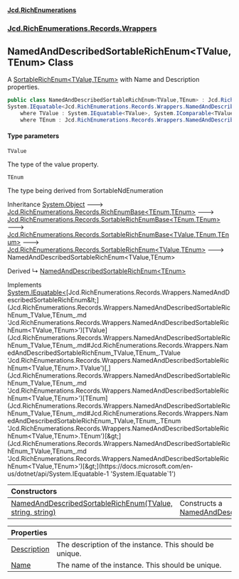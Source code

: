 #### [Jcd.RichEnumerations](index.md 'index')

### [Jcd.RichEnumerations.Records.Wrappers](Jcd.RichEnumerations.Records.Wrappers.md 'Jcd.RichEnumerations.Records.Wrappers')

## NamedAndDescribedSortableRichEnum<TValue,TEnum> Class

A [SortableRichEnum&lt;TValue,TEnum&gt;](Jcd.RichEnumerations.Records.SortableRichEnum_TValue,TEnum_.md 'Jcd.RichEnumerations.Records.SortableRichEnum<TValue,TEnum>')  with Name and Description properties.

```csharp
public class NamedAndDescribedSortableRichEnum<TValue,TEnum> : Jcd.RichEnumerations.Records.SortableRichEnum<TValue, TEnum>,
System.IEquatable<Jcd.RichEnumerations.Records.Wrappers.NamedAndDescribedSortableRichEnum<TValue, TEnum>>
    where TValue : System.IEquatable<TValue>, System.IComparable<TValue>
    where TEnum : Jcd.RichEnumerations.Records.Wrappers.NamedAndDescribedSortableRichEnum<TValue, TEnum>, System.IComparable<TEnum>, Jcd.RichEnumerations.Records.ISortableRichEnumValueProvider<TValue>
```

#### Type parameters

<a name='Jcd.RichEnumerations.Records.Wrappers.NamedAndDescribedSortableRichEnum_TValue,TEnum_.TValue'></a>

`TValue`

The type of the value property.

<a name='Jcd.RichEnumerations.Records.Wrappers.NamedAndDescribedSortableRichEnum_TValue,TEnum_.TEnum'></a>

`TEnum`

The type being derived from SortableNdEnumeration

Inheritance [System.Object](https://docs.microsoft.com/en-us/dotnet/api/System.Object 'System.Object') &#129106; [Jcd.RichEnumerations.Records.RichEnumBase&lt;](Jcd.RichEnumerations.Records.RichEnumBase_TEnumeration,TEnumeratedItem_.md 'Jcd.RichEnumerations.Records.RichEnumBase<TEnumeration,TEnumeratedItem>')[TEnum](Jcd.RichEnumerations.Records.Wrappers.NamedAndDescribedSortableRichEnum_TValue,TEnum_.md#Jcd.RichEnumerations.Records.Wrappers.NamedAndDescribedSortableRichEnum_TValue,TEnum_.TEnum 'Jcd.RichEnumerations.Records.Wrappers.NamedAndDescribedSortableRichEnum<TValue,TEnum>.TEnum')[,](Jcd.RichEnumerations.Records.RichEnumBase_TEnumeration,TEnumeratedItem_.md 'Jcd.RichEnumerations.Records.RichEnumBase<TEnumeration,TEnumeratedItem>')[TEnum](Jcd.RichEnumerations.Records.Wrappers.NamedAndDescribedSortableRichEnum_TValue,TEnum_.md#Jcd.RichEnumerations.Records.Wrappers.NamedAndDescribedSortableRichEnum_TValue,TEnum_.TEnum 'Jcd.RichEnumerations.Records.Wrappers.NamedAndDescribedSortableRichEnum<TValue,TEnum>.TEnum')[&gt;](Jcd.RichEnumerations.Records.RichEnumBase_TEnumeration,TEnumeratedItem_.md 'Jcd.RichEnumerations.Records.RichEnumBase<TEnumeration,TEnumeratedItem>') &#129106; [Jcd.RichEnumerations.Records.SortableRichEnumBase&lt;](Jcd.RichEnumerations.Records.SortableRichEnumBase_TEnumeration,TEnumeratedItem_.md 'Jcd.RichEnumerations.Records.SortableRichEnumBase<TEnumeration,TEnumeratedItem>')[TEnum](Jcd.RichEnumerations.Records.Wrappers.NamedAndDescribedSortableRichEnum_TValue,TEnum_.md#Jcd.RichEnumerations.Records.Wrappers.NamedAndDescribedSortableRichEnum_TValue,TEnum_.TEnum 'Jcd.RichEnumerations.Records.Wrappers.NamedAndDescribedSortableRichEnum<TValue,TEnum>.TEnum')[,](Jcd.RichEnumerations.Records.SortableRichEnumBase_TEnumeration,TEnumeratedItem_.md 'Jcd.RichEnumerations.Records.SortableRichEnumBase<TEnumeration,TEnumeratedItem>')[TEnum](Jcd.RichEnumerations.Records.Wrappers.NamedAndDescribedSortableRichEnum_TValue,TEnum_.md#Jcd.RichEnumerations.Records.Wrappers.NamedAndDescribedSortableRichEnum_TValue,TEnum_.TEnum 'Jcd.RichEnumerations.Records.Wrappers.NamedAndDescribedSortableRichEnum<TValue,TEnum>.TEnum')[&gt;](Jcd.RichEnumerations.Records.SortableRichEnumBase_TEnumeration,TEnumeratedItem_.md 'Jcd.RichEnumerations.Records.SortableRichEnumBase<TEnumeration,TEnumeratedItem>') &#129106; [Jcd.RichEnumerations.Records.SortableRichEnumBase&lt;](Jcd.RichEnumerations.Records.SortableRichEnumBase_TValue,TEnumeration,TEnumeratedItem_.md 'Jcd.RichEnumerations.Records.SortableRichEnumBase<TValue,TEnumeration,TEnumeratedItem>')[TValue](Jcd.RichEnumerations.Records.Wrappers.NamedAndDescribedSortableRichEnum_TValue,TEnum_.md#Jcd.RichEnumerations.Records.Wrappers.NamedAndDescribedSortableRichEnum_TValue,TEnum_.TValue 'Jcd.RichEnumerations.Records.Wrappers.NamedAndDescribedSortableRichEnum<TValue,TEnum>.TValue')[,](Jcd.RichEnumerations.Records.SortableRichEnumBase_TValue,TEnumeration,TEnumeratedItem_.md 'Jcd.RichEnumerations.Records.SortableRichEnumBase<TValue,TEnumeration,TEnumeratedItem>')[TEnum](Jcd.RichEnumerations.Records.Wrappers.NamedAndDescribedSortableRichEnum_TValue,TEnum_.md#Jcd.RichEnumerations.Records.Wrappers.NamedAndDescribedSortableRichEnum_TValue,TEnum_.TEnum 'Jcd.RichEnumerations.Records.Wrappers.NamedAndDescribedSortableRichEnum<TValue,TEnum>.TEnum')[,](Jcd.RichEnumerations.Records.SortableRichEnumBase_TValue,TEnumeration,TEnumeratedItem_.md 'Jcd.RichEnumerations.Records.SortableRichEnumBase<TValue,TEnumeration,TEnumeratedItem>')[TEnum](Jcd.RichEnumerations.Records.Wrappers.NamedAndDescribedSortableRichEnum_TValue,TEnum_.md#Jcd.RichEnumerations.Records.Wrappers.NamedAndDescribedSortableRichEnum_TValue,TEnum_.TEnum 'Jcd.RichEnumerations.Records.Wrappers.NamedAndDescribedSortableRichEnum<TValue,TEnum>.TEnum')[&gt;](Jcd.RichEnumerations.Records.SortableRichEnumBase_TValue,TEnumeration,TEnumeratedItem_.md 'Jcd.RichEnumerations.Records.SortableRichEnumBase<TValue,TEnumeration,TEnumeratedItem>') &#129106; [Jcd.RichEnumerations.Records.SortableRichEnum&lt;](Jcd.RichEnumerations.Records.SortableRichEnum_TValue,TEnum_.md 'Jcd.RichEnumerations.Records.SortableRichEnum<TValue,TEnum>')[TValue](Jcd.RichEnumerations.Records.Wrappers.NamedAndDescribedSortableRichEnum_TValue,TEnum_.md#Jcd.RichEnumerations.Records.Wrappers.NamedAndDescribedSortableRichEnum_TValue,TEnum_.TValue 'Jcd.RichEnumerations.Records.Wrappers.NamedAndDescribedSortableRichEnum<TValue,TEnum>.TValue')[,](Jcd.RichEnumerations.Records.SortableRichEnum_TValue,TEnum_.md 'Jcd.RichEnumerations.Records.SortableRichEnum<TValue,TEnum>')[TEnum](Jcd.RichEnumerations.Records.Wrappers.NamedAndDescribedSortableRichEnum_TValue,TEnum_.md#Jcd.RichEnumerations.Records.Wrappers.NamedAndDescribedSortableRichEnum_TValue,TEnum_.TEnum 'Jcd.RichEnumerations.Records.Wrappers.NamedAndDescribedSortableRichEnum<TValue,TEnum>.TEnum')[&gt;](Jcd.RichEnumerations.Records.SortableRichEnum_TValue,TEnum_.md 'Jcd.RichEnumerations.Records.SortableRichEnum<TValue,TEnum>') &#129106; NamedAndDescribedSortableRichEnum<TValue,TEnum>

Derived
&#8627; [NamedAndDescribedSortableRichEnum&lt;TEnum&gt;](Jcd.RichEnumerations.Records.Wrappers.NamedAndDescribedSortableRichEnum_TEnum_.md 'Jcd.RichEnumerations.Records.Wrappers.NamedAndDescribedSortableRichEnum<TEnum>')

Implements [System.IEquatable&lt;](https://docs.microsoft.com/en-us/dotnet/api/System.IEquatable-1 'System.IEquatable`1')[Jcd.RichEnumerations.Records.Wrappers.NamedAndDescribedSortableRichEnum&lt;](Jcd.RichEnumerations.Records.Wrappers.NamedAndDescribedSortableRichEnum_TValue,TEnum_.md 'Jcd.RichEnumerations.Records.Wrappers.NamedAndDescribedSortableRichEnum<TValue,TEnum>')[TValue](Jcd.RichEnumerations.Records.Wrappers.NamedAndDescribedSortableRichEnum_TValue,TEnum_.md#Jcd.RichEnumerations.Records.Wrappers.NamedAndDescribedSortableRichEnum_TValue,TEnum_.TValue 'Jcd.RichEnumerations.Records.Wrappers.NamedAndDescribedSortableRichEnum<TValue,TEnum>.TValue')[,](Jcd.RichEnumerations.Records.Wrappers.NamedAndDescribedSortableRichEnum_TValue,TEnum_.md 'Jcd.RichEnumerations.Records.Wrappers.NamedAndDescribedSortableRichEnum<TValue,TEnum>')[TEnum](Jcd.RichEnumerations.Records.Wrappers.NamedAndDescribedSortableRichEnum_TValue,TEnum_.md#Jcd.RichEnumerations.Records.Wrappers.NamedAndDescribedSortableRichEnum_TValue,TEnum_.TEnum 'Jcd.RichEnumerations.Records.Wrappers.NamedAndDescribedSortableRichEnum<TValue,TEnum>.TEnum')[&gt;](Jcd.RichEnumerations.Records.Wrappers.NamedAndDescribedSortableRichEnum_TValue,TEnum_.md 'Jcd.RichEnumerations.Records.Wrappers.NamedAndDescribedSortableRichEnum<TValue,TEnum>')[&gt;](https://docs.microsoft.com/en-us/dotnet/api/System.IEquatable-1 'System.IEquatable`1')

| Constructors                                                                                                                                                                                                                                                                                                                                                    |                                                                                                                                                                                                                                                        |
|:----------------------------------------------------------------------------------------------------------------------------------------------------------------------------------------------------------------------------------------------------------------------------------------------------------------------------------------------------------------|:-------------------------------------------------------------------------------------------------------------------------------------------------------------------------------------------------------------------------------------------------------|
| [NamedAndDescribedSortableRichEnum(TValue, string, string)](Jcd.RichEnumerations.Records.Wrappers.NamedAndDescribedSortableRichEnum_TValue,TEnum_.NamedAndDescribedSortableRichEnum(TValue,string,string).md 'Jcd.RichEnumerations.Records.Wrappers.NamedAndDescribedSortableRichEnum<TValue,TEnum>.NamedAndDescribedSortableRichEnum(TValue, string, string)') | Constructs a [NamedAndDescribedSortableRichEnum&lt;TValue,TEnum&gt;](Jcd.RichEnumerations.Records.Wrappers.NamedAndDescribedSortableRichEnum_TValue,TEnum_.md 'Jcd.RichEnumerations.Records.Wrappers.NamedAndDescribedSortableRichEnum<TValue,TEnum>') |

| Properties                                                                                                                                                                                                              |                                                         |
|:------------------------------------------------------------------------------------------------------------------------------------------------------------------------------------------------------------------------|:--------------------------------------------------------|
| [Description](Jcd.RichEnumerations.Records.Wrappers.NamedAndDescribedSortableRichEnum_TValue,TEnum_.Description.md 'Jcd.RichEnumerations.Records.Wrappers.NamedAndDescribedSortableRichEnum<TValue,TEnum>.Description') | The description of the instance. This should be unique. |
| [Name](Jcd.RichEnumerations.Records.Wrappers.NamedAndDescribedSortableRichEnum_TValue,TEnum_.Name.md 'Jcd.RichEnumerations.Records.Wrappers.NamedAndDescribedSortableRichEnum<TValue,TEnum>.Name')                      | The name of the instance. This should be unique.        |
